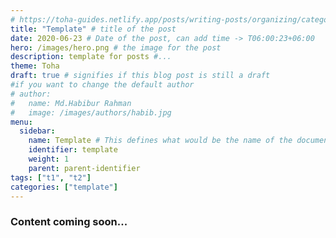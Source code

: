 ```yaml
---
# https://toha-guides.netlify.app/posts/writing-posts/organizing/category/
title: "Template" # title of the post
date: 2020-06-23 # Date of the post, can add time -> T06:00:23+06:00
hero: /images/hero.png # the image for the post
description: template for posts #...
theme: Toha
draft: true # signifies if this blog post is still a draft
#if you want to change the default author
# author:
#   name: Md.Habibur Rahman
#   image: /images/authors/habib.jpg
menu:
  sidebar:
    name: Template # This defines what would be the name of the document in sidebar file hierarchy
    identifier: template
    weight: 1
    parent: parent-identifier
tags: ["t1", "t2"]
categories: ["template"]
---
```


### Content coming soon...